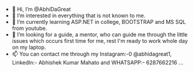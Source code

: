 - 👋 Hi, I’m @AbhiDaGreat
- 👀 I’m interested in everything that is not known to me.
- 🌱 I’m currently learning ASP.NET in college, BOOTSTRAP and MS SQL from youtube.
- 💞️ I’m looking for a guide, a mentor, who can guide me through the little issues which occurs first time for me, rest I'm ready to work whole day on my laptop.
- 📫 You can contact me through my Instagram:-0 @abhidagreat1, LinkedIn:- Abhishek Kumar Mahato and WHATSAPP:- 6287662216 ...

<!---
AbhiDaGreat/AbhiDaGreat is a ✨ special ✨ repository because its `README.md` (this file) appears on your GitHub profile.
You can click the Preview link to take a look at your changes.
--->
